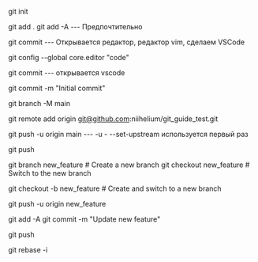 git init

git add .
git add -A  --- Предпочтительно

git commit  --- Открывается редактор, редактор vim, cделаем VSCode

git config --global core.editor "code"

git commit  --- открывается vscode

git commit -m "Initial commit"

git branch -M main

git remote add origin git@github.com:niihelium/git_guide_test.git

git push -u origin main  --- -u - --set-upstream  используется первый раз

git push

git branch new_feature  # Create a new branch
git checkout new_feature  # Switch to the new branch

git checkout -b new_feature  # Create and switch to a new branch

 git push -u origin new_feature

 git add -A
 git commit -m "Update new feature"

 git push

 git rebase -i 
